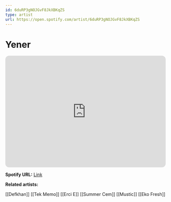 ```yaml
---
id: 6duRP3gNOJGvF8JkXBKqZS
type: artist
url: https://open.spotify.com/artist/6duRP3gNOJGvF8JkXBKqZS
---
```

# Yener

<iframe style="border-radius:12px" src="https://open.spotify.com/embed/artist/6duRP3gNOJGvF8JkXBKqZS" width="100%" height="352" frameBorder="0" allowfullscreen="" allow="autoplay; clipboard-write; encrypted-media; fullscreen; picture-in-picture" loading="lazy"></iframe>

**Spotify URL:** [Link](https://open.spotify.com/artist/6duRP3gNOJGvF8JkXBKqZS)

**Related artists:**

[[Defkhan]]
[[Tek Memo]]
[[Erci E]]
[[Summer Cem]]
[[Mustic]]
[[Eko Fresh]]
